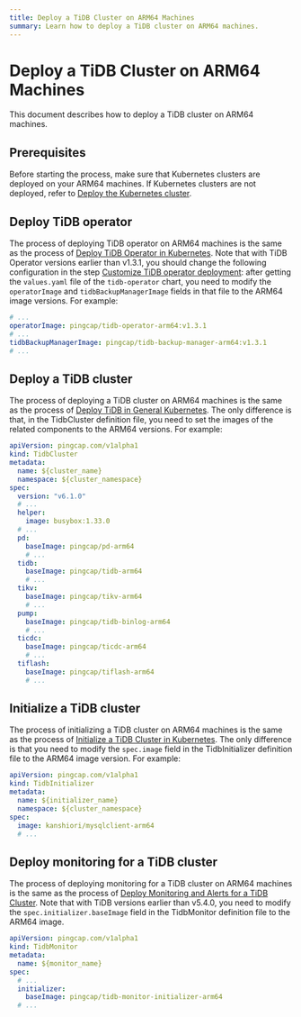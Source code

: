 ```yaml
---
title: Deploy a TiDB Cluster on ARM64 Machines
summary: Learn how to deploy a TiDB cluster on ARM64 machines.
---
```


# Deploy a TiDB Cluster on ARM64 Machines

This document describes how to deploy a TiDB cluster on ARM64 machines.

## Prerequisites

Before starting the process, make sure that Kubernetes clusters are deployed on your ARM64 machines. If Kubernetes clusters are not deployed, refer to [Deploy the Kubernetes cluster](deploy-tidb-operator.md#deploy-the-kubernetes-cluster).

## Deploy TiDB operator

The process of deploying TiDB operator on ARM64 machines is the same as the process of [Deploy TiDB Operator in Kubernetes](deploy-tidb-operator.md). Note that with TiDB Operator versions earlier than v1.3.1, you should change the following configuration in the step [Customize TiDB operator deployment](deploy-tidb-operator.md#customize-tidb-operator-deployment): after getting the `values.yaml` file of the `tidb-operator` chart, you need to modify the `operatorImage` and `tidbBackupManagerImage` fields in that file to the ARM64 image versions. For example:

```yaml
# ...
operatorImage: pingcap/tidb-operator-arm64:v1.3.1
# ...
tidbBackupManagerImage: pingcap/tidb-backup-manager-arm64:v1.3.1
# ...
```

## Deploy a TiDB cluster

The process of deploying a TiDB cluster on ARM64 machines is the same as the process of [Deploy TiDB in General Kubernetes](deploy-on-general-kubernetes.md). The only difference is that, in the TidbCluster definition file, you need to set the images of the related components to the ARM64 versions. For example:

```yaml
apiVersion: pingcap.com/v1alpha1
kind: TidbCluster
metadata:
  name: ${cluster_name}
  namespace: ${cluster_namespace}
spec:
  version: "v6.1.0"
  # ...
  helper:
    image: busybox:1.33.0
  # ...
  pd:
    baseImage: pingcap/pd-arm64
    # ...
  tidb:
    baseImage: pingcap/tidb-arm64
    # ...
  tikv:
    baseImage: pingcap/tikv-arm64
    # ...
  pump:
    baseImage: pingcap/tidb-binlog-arm64
    # ...
  ticdc:
    baseImage: pingcap/ticdc-arm64
    # ...
  tiflash:
    baseImage: pingcap/tiflash-arm64
    # ...
```

## Initialize a TiDB cluster

The process of initializing a TiDB cluster on ARM64 machines is the same as the process of [Initialize a TiDB Cluster in Kubernetes](initialize-a-cluster.md). The only difference is that you need to modify the `spec.image` field in the TidbInitializer definition file to the ARM64 image version. For example:

```yaml
apiVersion: pingcap.com/v1alpha1
kind: TidbInitializer
metadata:
  name: ${initializer_name}
  namespace: ${cluster_namespace}
spec:
  image: kanshiori/mysqlclient-arm64
  # ...
```

## Deploy monitoring for a TiDB cluster

The process of deploying monitoring for a TiDB cluster on ARM64 machines is the same as the process of [Deploy Monitoring and Alerts for a TiDB Cluster](monitor-a-tidb-cluster.md). Note that with TiDB versions earlier than v5.4.0, you need to modify the `spec.initializer.baseImage` field in the TidbMonitor definition file to the ARM64 image.


```yaml
apiVersion: pingcap.com/v1alpha1
kind: TidbMonitor
metadata:
  name: ${monitor_name}
spec:
  # ...
  initializer:
    baseImage: pingcap/tidb-monitor-initializer-arm64
  # ...
```